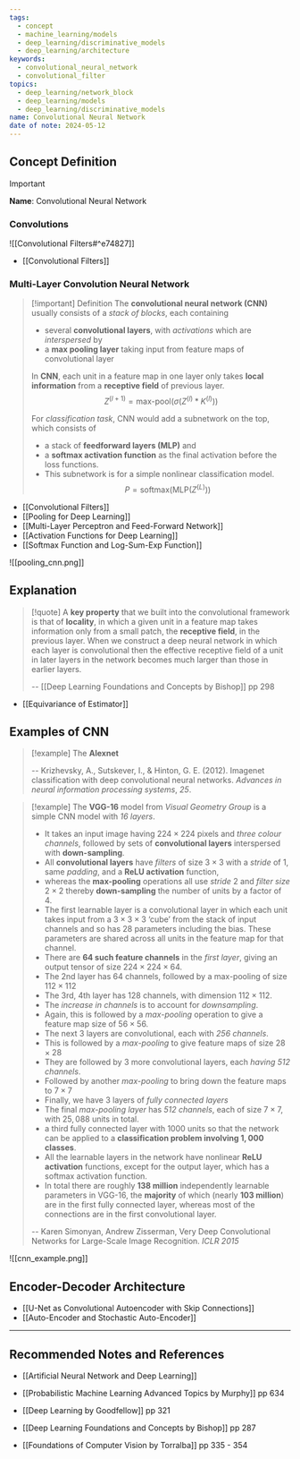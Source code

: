 ```yaml
---
tags:
  - concept
  - machine_learning/models
  - deep_learning/discriminative_models
  - deep_learning/architecture
keywords:
  - convolutional_neural_network
  - convolutional_filter
topics:
  - deep_learning/network_block
  - deep_learning/models
  - deep_learning/discriminative_models
name: Convolutional Neural Network
date of note: 2024-05-12
---
```


## Concept Definition

>[!important]
>**Name**: Convolutional Neural Network

### Convolutions

![[Convolutional Filters#^e74827]]

- [[Convolutional Filters]]

### Multi-Layer Convolution Neural Network

>[!important] Definition
>The **convolutional neural network (CNN)** usually consists of a *stack of blocks*, each containing
>- several **convolutional layers**, with *activations* which are *interspersed* by
>- a **max pooling layer** taking input from feature maps of convolutional layer
>
>In **CNN**, each unit in a feature map in one layer only takes **local information** from a **receptive field** of previous layer. $$Z^{(l+1)} = \text{max-pool}\left( \sigma\left(Z^{(l)} * K^{(l)}\right) \right)$$
>
>For *classification task*, CNN would add a subnetwork on the top, which consists of 
>- a stack of **feedforward layers (MLP)** and
>- a **softmax activation function** as the final activation before the loss functions.
>- This subnetwork is for a simple nonlinear classification model. $$P = \text{softmax}\left( \text{MLP}\left( Z^{(L)} \right) \right)$$

- [[Convolutional Filters]]
- [[Pooling for Deep Learning]]
- [[Multi-Layer Perceptron and Feed-Forward Network]]
- [[Activation Functions for Deep Learning]]
- [[Softmax Function and Log-Sum-Exp Function]]

![[pooling_cnn.png]]





## Explanation

>[!quote]
>A **key property** that we built into the convolutional framework is that of **locality**, in which a given unit in a feature map takes information only from a small patch, the **receptive field**, in the previous layer. When we construct a deep neural network in which each layer is convolutional then the effective receptive field of a unit in later layers in the network becomes much larger than those in earlier layers.
>
>-- [[Deep Learning Foundations and Concepts by Bishop]] pp 298

- [[Equivariance of Estimator]]

## Examples of CNN

>[!example]
>The **Alexnet**
>
>-- Krizhevsky, A., Sutskever, I., & Hinton, G. E. (2012). Imagenet classification with deep convolutional neural networks. _Advances in neural information processing systems_, _25_.



>[!example]
>The **VGG-16** model from *Visual Geometry Group* is a simple CNN model with *$16$ layers*.
>- It takes an input image having $224 \times 224$ pixels and *three colour channels*, followed by sets of **convolutional layers** interspersed with **down-sampling**.
>- All **convolutional layers** have *filters* of size $3 \times 3$ with a *stride* of 1, same *padding*, and a **ReLU activation** function, 
>- whereas the **max-pooling** operations all use *stride* $2$ and *filter size* $2 \times 2$ thereby **down-sampling** the number of units by a factor of $4$.
>- The first learnable layer is a convolutional layer in which each unit takes input from a $3 \times 3 \times 3$ ‘cube’ from the stack of input channels and so has $28$ parameters including the bias. These parameters are shared across all units in the feature map for that channel.
>- There are **$64$ such feature channels** in the *first layer*, giving an output tensor of size $224 \times 224 \times 64$.
>- The 2nd layer has $64$ channels, followed by a max-pooling of size $112 \times 112$
>- The 3rd, 4th layer has $128$ channels, with dimension  $112 \times 112$.
>- The *increase in channels* is to account for *downsampling*.
>- Again, this is followed by a *max-pooling* operation to give a feature map size of $56 \times 56$.
>- The next $3$ layers are convolutional, each with *$256$ channels*. 
>- This is followed by a *max-pooling* to give feature maps of size $28 \times 28$
>- They are followed by $3$ more convolutional layers, each *having $512$ channels*.
>- Followed by another *max-pooling* to bring down the feature maps to $7 \times 7$
>- Finally, we have $3$ layers of *fully connected layers*
>- The final *max-pooling layer* has *$512$ channels*, each of size $7 \times 7$, with $25,088$ units in total.
>- a third fully connected layer with $1000$ units so that the network can be applied to a **classification problem involving $1,000$ classes**. 
>- All the learnable layers in the network have nonlinear **ReLU activation** functions, except for the output layer, which has a softmax activation function.
>- In total there are roughly **$138$ million** independently learnable parameters in VGG-16, the **majority** of which (nearly **$103$ million**) are in the first fully connected layer, whereas most of the connections are in the first convolutional layer.  
>  
>-- Karen Simonyan, Andrew Zisserman, Very Deep Convolutional Networks for Large-Scale Image Recognition. *ICLR 2015*  

![[cnn_example.png]]

## Encoder-Decoder Architecture

- [[U-Net as Convolutional Autoencoder with Skip Connections]]
- [[Auto-Encoder and Stochastic Auto-Encoder]]



-----------
##  Recommended Notes and References



- [[Artificial Neural Network and Deep Learning]]

- [[Probabilistic Machine Learning Advanced Topics by Murphy]] pp 634
- [[Deep Learning by Goodfellow]] pp 321
- [[Deep Learning Foundations and Concepts by Bishop]] pp 287
- [[Foundations of Computer Vision by Torralba]] pp 335 - 354
